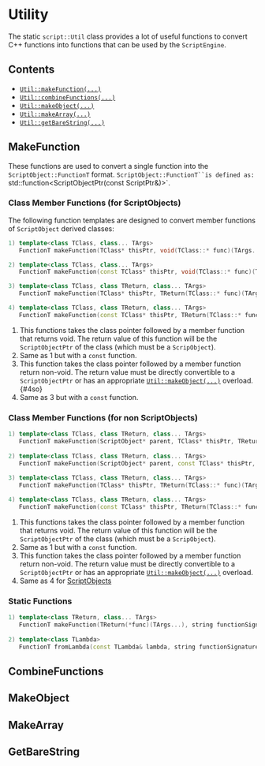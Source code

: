 # Utility

The static `script::Util` class provides a lot of useful functions to convert C++ functions into functions that can be used by the `ScriptEngine`.

## Contents

* [`Util::makeFunction(...)`](#makefunction)
* [`Util::combineFunctions(...)`](#combinefunctions)
* [`Util::makeObject(...)`](#makeobject)
* [`Util::makeArray(...)`](#makearray)
* [`Util::getBareString(...)`](getbarestring)

## MakeFunction

These functions are used to convert a single function into the `ScriptObject::FunctionT` format. `ScriptObject::FunctionT``is defined as: `std::function<ScriptObjectPtr(const ScriptPtr<ArrayObject>&)>`.
  
### Class Member Functions (for ScriptObjects)
The following function templates are designed to convert member functions of `ScriptObject` derived classes:

```c++
1) template<class TClass, class... TArgs>
   FunctionT makeFunction(TClass* thisPtr, void(TClass::* func)(TArgs...), string functionSignature);

2) template<class TClass, class... TArgs>
   FunctionT makeFunction(const TClass* thisPtr, void(TClass::* func)(TArgs...) const, string functionSignature);

3) template<class TClass, class TReturn, class... TArgs>
   FunctionT makeFunction(TClass* thisPtr, TReturn(TClass::* func)(TArgs...), string functionSignature);

4) template<class TClass, class TReturn, class... TArgs>
   FunctionT makeFunction(const TClass* thisPtr, TReturn(TClass::* func)(TArgs...) const, string functionSignature);
```

1) This functions takes the class pointer followed by a member function that returns void. The return value of this function will be the `ScriptObjectPtr` of the class (which must be a `ScripObject`).
2) Same as 1 but with a `const` function.
3) This function takes the class pointer followed by a member function return non-void. The return value must be directly convertible to a `ScriptObjectPtr` or has an appropriate [`Util::makeObject(...)`](#makeobject) overload. {#4so}
4) Same as 3 but with a `const` function.

### Class Member Functions (for non ScriptObjects)

```c++
1) template<class TClass, class TReturn, class... TArgs>
   FunctionT makeFunction(ScriptObject* parent, TClass* thisPtr, TReturn(TClass::* func)(TArgs...), string functionSignature);
   
2) template<class TClass, class TReturn, class... TArgs>
   FunctionT makeFunction(ScriptObject* parent, const TClass* thisPtr, TReturn(TClass::* func)(TArgs...) const, string functionSignature);
   
3) template<class TClass, class TReturn, class... TArgs>
   FunctionT makeFunction(TClass* thisPtr, TReturn(TClass::* func)(TArgs...), string functionSignature);

4) template<class TClass, class TReturn, class... TArgs>
   FunctionT makeFunction(const TClass* thisPtr, TReturn(TClass::* func)(TArgs...) const, string functionSignature);
```

1) This functions takes the class pointer followed by a member function that returns void. The return value of this function will be the `ScriptObjectPtr` of the class (which must be a `ScripObject`).
2) Same as 1 but with a `const` function.
3) This function takes the class pointer followed by a member function return non-void. The return value must be directly convertible to a `ScriptObjectPtr` or has an appropriate [`Util::makeObject(...)`](#makeobject) overload.
4) Same as 4 for [ScriptObjects](#class-member-functions-(for-non-scriptobjects))

### Static Functions

```c++
1) template<class TReturn, class... TArgs>
   FunctionT makeFunction(TReturn(*func)(TArgs...), string functionSignature);
   
2) template<class TLambda>
   FunctionT fromLambda(const TLambda& lambda, string functionSignature);
```

## CombineFunctions

## MakeObject

## MakeArray

## GetBareString

